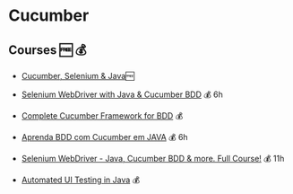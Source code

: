# Cucumber

## Courses 🆓 💰

- [Cucumber, Selenium & Java](https://www.udemy.com/course/cucumber-selenium-java-develop-a-framework-in-25-hours/)🆓

- [Selenium WebDriver with Java & Cucumber BDD](https://www.udemy.com/course/automate-tests-using-selenium-webdriver-with-java-cucumber/) 💰 6h

- [Complete Cucumber Framework for BDD](https://www.udemy.com/course/cucumber-framework-for-behavior-driven-development/) 💰

- [Aprenda BDD com Cucumber em JAVA](https://www.udemy.com/course/cucumber-java/) 💰 6h

- [Selenium WebDriver - Java, Cucumber BDD & more. Full Course!](https://www.udemy.com/course/cucumber-bdd-selenium-java-complete-automation-course/) 💰 11h

- [Automated UI Testing in Java](https://www.udemy.com/course/automated-ui-testing-in-java/) 💰
